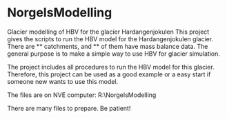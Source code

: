 # NorgeIsModelling
Glacier modelling of HBV for the glacier Hardangenjokulen
This project gives the scripts to run the HBV model for the Hardangenjokulen glacier. 
There are ** catchments, and ** of them have mass balance data. 
The general purpose is to make a simple way to use HBV for glacier simulation. 

The project includes all procedures to run the HBV model for this glacier. Therefore, this project can be used as a good example or a easy start if someone new wants to use this model.

The files are on NVE computer: R:\NorgeIsModelling

There are many files to prepare. Be patient!
